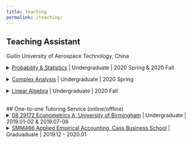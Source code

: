 ```yaml
---
title: teaching
permalink: /teaching/
---
```


## Teaching Assistant

<p> Guilin University of Aerospace Technology, China
<details>
<summary><a href="http://www." target="_blank">Probability & Statistics</a> | Undergraduate | 2020 Spring & 2020 Fall</summary>
<p align="justify" style="font-size:90%">This course covers the basic tools of (mainly non-cooperative) game theory. The course is concerned with both static and dynamic games of perfect/complete and imperfect/incomplete information. The course also covers bargaining, as well as mechanism design.</p>
</details> </p>

<p> <details>
<summary><a href="http://www." target="_blank">Complex Analysis</a> | Undergraduate | 2020 Spring</summary>
<p align="justify" style="font-size:90%"> </p>
</details> </p>

<p> <details>
<summary><a href="http://www." target="_blank">Linear Algebra</a> | Undergraduate | 2020 Fall</summary>
<p align="justify" style="font-size:90%"> </p>
</details> </p>

<br>
## One-to-one Tutoring Service (online/offline)

<details> 
<summary><a href="https://program-and-modules-handbook.bham.ac.uk/webhandbooks/WebHandbooks-control-servlet?Action=getModuleDetailsList&pgSubj=08&pgCrse=29172&searchTerm=002021" target="_blank">08 29172 Econometrics A, University of Birmingham</a> | Undergraduate
 | 2019.01-02 & 2019.07-08</summary>
<p align="justify" style="font-size:90%">This module reviews basic concepts of probability, statistical theory and methods introduced in the first year modules. It develops ideas of random variables, sampling, estimation, hypothesis testing and related aspects of inferential methods in more detail. Two variable and multiple regression models are developed and estimation procedures considered under the classical assumptions as well as violations of these assumptions.</p>
</details> 


<details>
<summary><a href="https://www.cass.city.ac.uk/study/masters/courses/international-accounting-and-finance" target="_blank">SMM466 Applied Empirical Accounting, Cass Business School</a> | Graduaduate | 2019.12 - 2020.01</summary>
<p align="justify" style="font-size:90%">The module teaches how to apply econometric techniques in the empirical analysis and modelling of equity and fixed income markets. You will learn key tools and methods in applying these techniques for analysis and development of quantitative strategies for forecasting, pricing and risk management.</p>
</details>  
